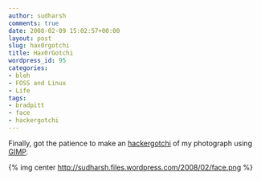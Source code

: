 ```yaml
---
author: sudharsh
comments: true
date: 2008-02-09 15:02:57+00:00
layout: post
slug: hax0rgotchi
title: Hax0rGotchi
wordpress_id: 95
categories:
- bleh
- FOSS and Linux
- Life
tags:
- bradpitt
- face
- hackergotchi
---
```


Finally, got the patience to make an [hackergotchi](http://en.wikipedia.org/wiki/Hackergotchi) of my photograph using [GIMP](http://gimp.org/).

{% img center http://sudharsh.files.wordpress.com/2008/02/face.png %}


